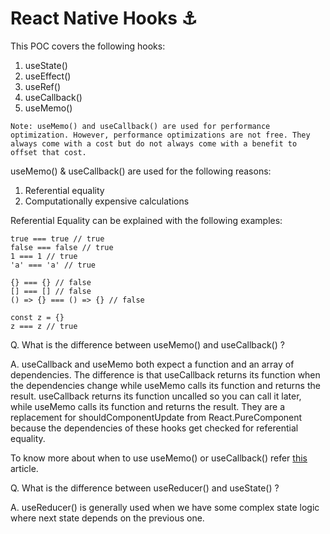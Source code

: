 # React Native Hooks ⚓

This POC covers the following hooks:
1. useState()
2. useEffect()
3. useRef()
4. useCallback()
5. useMemo()


`Note: useMemo() and useCallback() are used for performance optimization. However, performance optimizations are not free. They always come with a cost but do not always come with a benefit to offset that cost.`

useMemo() & useCallback() are used for the following reasons:
1. Referential equality
2. Computationally expensive calculations

Referential Equality can be explained with the following examples:
```
true === true // true
false === false // true
1 === 1 // true
'a' === 'a' // true

{} === {} // false
[] === [] // false
() => {} === () => {} // false

const z = {}
z === z // true
```

Q. What is the difference between useMemo() and useCallback() ?

A. useCallback and useMemo both expect a function and an array of dependencies. The difference is that useCallback returns its function when the dependencies change while useMemo calls its function and returns the result.
useCallback returns its function uncalled so you can call it later, while useMemo calls its function and returns the result.
They are a replacement for shouldComponentUpdate from React.PureComponent because the dependencies of these hooks get checked for referential equality.

To know more about when to use useMemo() or useCallback() refer [this](https://kentcdodds.com/blog/usememo-and-usecallback) article.


Q. What is the difference between useReducer() and useState() ?

A. useReducer() is generally used when we have some complex state logic where next state depends on the previous one.

